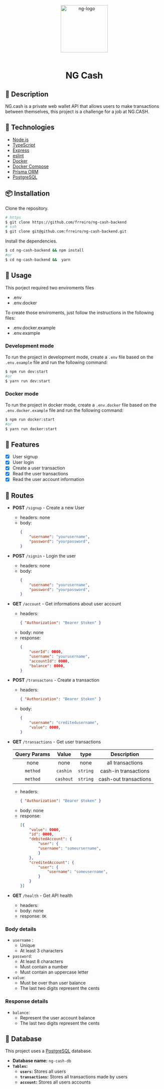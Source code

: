 <div align="center" >
  <img width="150px" src="https://notion-emojis.s3-us-west-2.amazonaws.com/prod/svg-twitter/1f4b0.svg" alt="ng-logo" width="400">
  <br>
  <br>
  <h1>NG Cash</h1>
</div>

## 📝 Description


NG.cash is a private web wallet API that allows users to make transactions between themselves, this project is a challenge for a job at NG.CASH.

## 🚀 Technologies

- [Node.js](https://nodejs.org/en/)
- [TypeScript](https://www.typescriptlang.org/)
- [Express](https://expressjs.com/)
- [eslint](https://eslint.org/)
- [Docker](https://www.docker.com/)
- [Docker Compose](https://docs.docker.com/compose/)
- [Prisma ORM](https://www.prisma.io/)
- [PostgreSQL](https://www.postgresql.org/)

## 📦 Installation

Clone the repository.

```bash
# https
$ git clone https://github.com/frreiro/ng-cash-backend
# ssh
$ git clone git@github.com:frreiro/ng-cash-backend.git
```

Install the dependencies.

```bash
$ cd ng-cash-backend && npm install
#or
$ cd ng-cash-backend &&  yarn
```

## 🚀 Usage

This porject required two enviroments files
 - .env
 - .env.docker

To create those enviroments, just follow the instructions in the following files:

- .env.docker.example
- .env.example


### Development mode

To run the project in development mode, create a `.env` file based on the `.env.example` file and run the following command:

```bash
$ npm run dev:start
#or
$ yarn run dev:start
```

### Docker mode

To run the project in docker mode, create a `.env.docker` file based on the `.env.docker.example` file and run the following command:

```bash
$ npm run docker:start
#or
$ yarn run docker:start
```


## 📌 Features

- [x] User signup
- [x] User login
- [x] Create a user transaction
- [x] Read the user transactions
- [x] Read the user account information

## 🔀 Routes

- **POST** `/signup` - Create a new User
  - headers: none
  - body:
	```json
	{
		"username": "yourusername",
		"password": "yourpassword",
	}
	```
- **POST** `/signin` - Login the user
  - headers: none
  - body:
	```json
	{
		"username": "yourusername",
		"password": "yourpassword",
	}
	```
- **GET** `/account` - Get informations about user account 
  - headers: 
	```json
	{ "Authorization": "Bearer $token" }
	```
  - body: none
  - response: 
	```json
	{
		"userId": 0000,
		"username": "yourusername",
		"accountId": 0000,
		"balance": 0000,
	}
	```
- **POST** `/transactons` - Create a transaction 
    - headers: 
		```json
		{ "Authorization": "Bearer $token" }
		```
  - body:
	```json
	{
		"username": "creditedusername",
		"value": 0000,
	}
	```
- **GET** `/transactions` - Get user transactions
  
    | Query Params | Value | type | Description | 
  	| :---: | :---: | :---: | :---: |
	| none | none | none | all transactions | 
 	| `method` | `cashin` | `string` | cash-in transactions | 
 	| `method` | `cashout` | `string` | cash-out transactions | 
	
    - headers: 
		```json
		{ "Authorization": "Bearer $token" }
		```
  - body: none
  - response:
	```json
	[{
		"value": 0000,
		"id": 0000,
		"debitedAccount": { 
			"user": {
			"username": "someursername",
			}	
		},
		"creditedAccount": { 
			"user": {
				"username": "someusername",
			}
		}
	}]
	```
- **GET** `/health` - Get API health
    - headers: 
    - body: none
    - response: `OK`


### Body details
  - `username` : 
    - Unique
    - At least 3 characters
  - `password`: 
    - At least 8 characters
    - Must contain a number
    - Must contain an uppercase letter
  - `value`: 
    - Must be over than user balance
    - The last two digits represent the cents
  
### Response details
  - `balance`: 
    - Represent the user account balance
    - The last two digits represent the cents


## 💽 Database

This project uses a [PostgreSQL](https://www.postgresql.org/) database.
- **Database name:** `ng-cash-db`
- **`Tables`:**
  - **`users`:** Stores all users
  - **`transactions`:** Stores all transactions made by users
  - **`account`:** Stores all users accounts 


